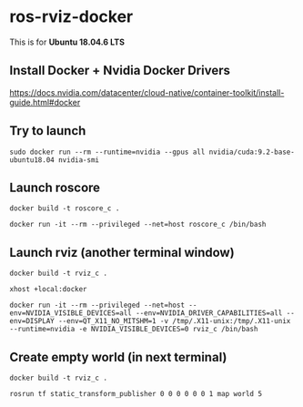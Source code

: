 # ros-rviz-docker

This is for **Ubuntu 18.04.6 LTS**

## Install Docker + Nvidia Docker Drivers
https://docs.nvidia.com/datacenter/cloud-native/container-toolkit/install-guide.html#docker

## Try to launch
`sudo docker run --rm --runtime=nvidia --gpus all nvidia/cuda:9.2-base-ubuntu18.04 nvidia-smi`

## Launch roscore
`docker build -t roscore_c .`

`docker run -it --rm --privileged --net=host roscore_c /bin/bash`

## Launch rviz (another terminal window)
`docker build -t rviz_c .`

`xhost +local:docker`

`docker run -it --rm --privileged --net=host --env=NVIDIA_VISIBLE_DEVICES=all --env=NVIDIA_DRIVER_CAPABILITIES=all --env=DISPLAY --env=QT_X11_NO_MITSHM=1 -v /tmp/.X11-unix:/tmp/.X11-unix --runtime=nvidia -e NVIDIA_VISIBLE_DEVICES=0 rviz_c /bin/bash`

## Create empty world (in next terminal)
`docker build -t rviz_c .`

`rosrun tf static_transform_publisher 0 0 0 0 0 0 1 map world 5`
